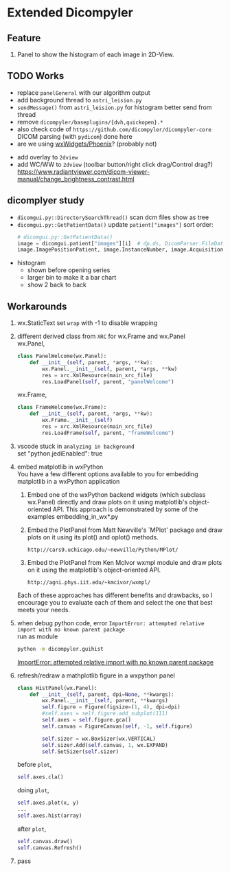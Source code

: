 # Extended Dicompyler

## Feature

1. Panel to show the histogram of each image in 2D-View.

## TODO Works

- replace `panelGeneral` with our algorithm output
- add background thread to `astri_leision.py`
- `sendMessage()` from `astri_leision.py` for histogram
  better send from thread
- remove `dicompyler/baseplugins/{dvh,quickopen}.*`
- also check code of `https://github.com/dicompyler/dicompyler-core`  
  DICOM parsing (with `pydicom`) done here
- are we using [wxWidgets/Phoenix](https://github.com/wxWidgets/Phoenix/)? (probably not)

* add overlay to `2dview`
* add WC/WW to `2dview` (toolbar button/right click drag/Control drag?)  
  https://www.radiantviewer.com/dicom-viewer-manual/change_brightness_contrast.html

## dicomplyer study

- `dicomgui.py::DirectorySearchThread()` scan dcm files
  show as tree
- `dicomgui.py::GetPatientData()`
  update `patient["images"]` sort order:
  ```py
  # dicomgui.py::GetPatientData()
  image = dicomgui.patient["images"][i]  # dp.ds, DicomParser.FileDataset
  image.ImagePositionPatient, image.InstanceNumber, image.AcquisitionNumber
  ```
- histogram
  - shown before opening series
  - larger bin to make it a bar chart
  - show 2 back to back

## Workarounds

1.  wx.StaticText set `wrap` with -1 to disable wrapping
2.  different derived class from `XRC` for wx.Frame and wx.Panel  
    wx.Panel,

    ```py
    class PanelWelcome(wx.Panel):
        def __init__(self, parent, *args, **kw):
            wx.Panel.__init__(self, parent, *args, **kw)
            res = xrc.XmlResource(main_xrc_file)
            res.LoadPanel(self, parent, "panelWelcome")
    ```

    wx.Frame,

    ```py
    class FrameWelcome(wx.Frame):
        def __init__(self, parent, *args, **kw):
            wx.Frame.__init__(self)
            res = xrc.XmlResource(main_xrc_file)
            res.LoadFrame(self, parent, "frameWelcome")
    ```

3.  vscode stuck in `analyzing in background`  
    set "python.jediEnabled": true
4.  embed matplotlib in wxPython  
    You have a few different options available to you for embedding
    matplotlib in a wxPython application

    1.  Embed one of the wxPython backend widgets (which subclass wx.Panel)
        directly and draw plots on it using matplotlib's object-oriented
        API. This approach is demonstrated by some of the examples
        embedding_in_wx\*.py

    2.  Embed the PlotPanel from Matt Newville's `MPlot' package and draw
        plots on it using its plot() and oplot() methods.

            http://cars9.uchicago.edu/~newville/Python/MPlot/

    3.  Embed the PlotPanel from Ken McIvor wxmpl module and draw plots on
        it using the matplotlib's object-oriented API.

            http://agni.phys.iit.edu/~kmcivor/wxmpl/

    Each of these approaches has different benefits and drawbacks, so I
    encourage you to evaluate each of them and select the one that best
    meets your needs.

5.  when debug python code, error `ImportError: attempted relative import with no known parent package`  
    run as module

    ```sh
    python -m dicompyler.guihist
    ```

    [ImportError: attempted relative import with no known parent package](https://napuzba.com/a/import-error-relative-no-parent/p4)

6.  refresh/redraw a mathplotlib figure in a wxpython panel

    ```py
    class HistPanel(wx.Panel):
        def __init__(self, parent, dpi=None, **kwargs):
            wx.Panel.__init__(self, parent, **kwargs)
            self.figure = Figure(figsize=(1, 4), dpi=dpi)
            #self.axes = self.figure.add_subplot(111)
            self.axes = self.figure.gca()
            self.canvas = FigureCanvas(self, -1, self.figure)

            self.sizer = wx.BoxSizer(wx.VERTICAL)
            self.sizer.Add(self.canvas, 1, wx.EXPAND)
            self.SetSizer(self.sizer)
    ```

    before `plot`,

    ```py
    self.axes.cla()
    ```

    doing `plot`,

    ```py
    self.axes.plot(x, y)
    ...
    self.axes.hist(array)
    ```

    after `plot`,

    ```py
    self.canvas.draw()
    self.canvas.Refresh()
    ```

7.  pass
